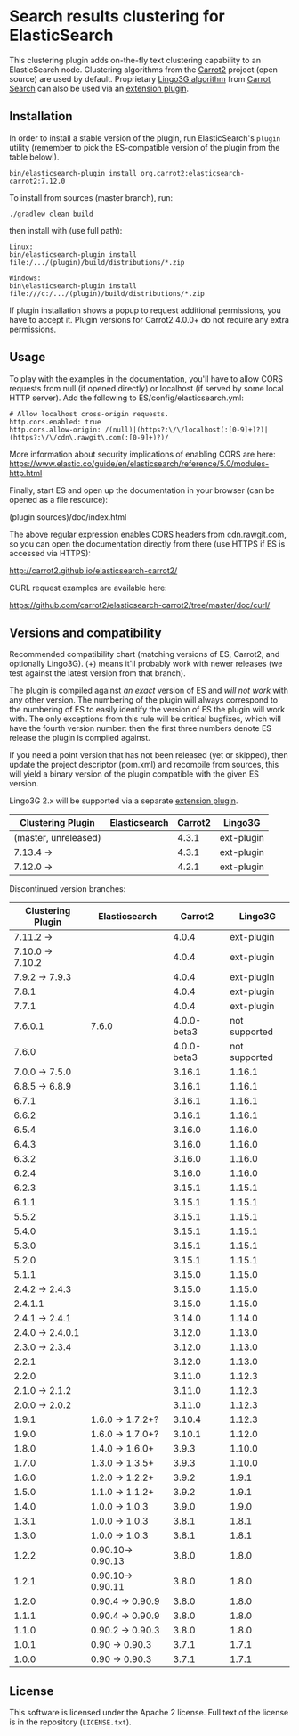 Search results clustering for ElasticSearch
===========================================

This clustering plugin adds on-the-fly text clustering capability
to an ElasticSearch node. Clustering algorithms from the
[Carrot2](https://github.com/carrot2/carrot2) project (open source)
are used by default. Proprietary [Lingo3G algorithm](https://carrotsearch.com/lingo3g/) 
from [Carrot Search](https://carrotsearch.com) can also be used
via an [extension plugin](https://github.com/carrotsearch/elasticsearch-lingo3g). 


Installation
------------

In order to install a stable version of the plugin, 
run ElasticSearch's `plugin` utility (remember to pick the
ES-compatible version of the plugin from the table below!).

    bin/elasticsearch-plugin install org.carrot2:elasticsearch-carrot2:7.12.0

To install from sources (master branch), run:

    ./gradlew clean build

then install with (use full path):

    Linux:
    bin/elasticsearch-plugin install file:/.../(plugin)/build/distributions/*.zip

    Windows:
    bin\elasticsearch-plugin install file:///c:/.../(plugin)/build/distributions/*.zip

If plugin installation shows a popup to request additional
permissions, you have to accept it. Plugin versions for Carrot2 4.0.0+ do not
require any extra permissions.


Usage
-----

To play with the examples in the documentation, you'll have to allow 
CORS requests from null (if opened directly) or localhost (if served 
by some local HTTP server). Add the following to ES/config/elasticsearch.yml:

```
# Allow localhost cross-origin requests.
http.cors.enabled: true
http.cors.allow-origin: /(null)|(https?:\/\/localhost(:[0-9]+)?)|(https?:\/\/cdn\.rawgit\.com(:[0-9]+)?)/
```

More information about security implications of enabling CORS are here:
https://www.elastic.co/guide/en/elasticsearch/reference/5.0/modules-http.html

Finally, start ES and open up the documentation in your browser 
(can be opened as a file resource):
  
(plugin sources)/doc/index.html

The above regular expression enables CORS headers from cdn.rawgit.com, so you can open 
the documentation directly from there (use HTTPS if ES is accessed via
HTTPS):

http://carrot2.github.io/elasticsearch-carrot2/

CURL request examples are available here:

https://github.com/carrot2/elasticsearch-carrot2/tree/master/doc/curl/


Versions and compatibility
--------------------------

Recommended compatibility chart (matching versions of ES, Carrot2, 
and optionally Lingo3G). (+) means it'll probably work with newer
releases (we test against the latest version from that branch). 

The plugin is compiled against *an exact* version of ES 
and *will not work* with any other version. The numbering of the plugin
will always correspond to the numbering of ES to easily identify
the version of ES the plugin will work with. The only exceptions from this rule
will be critical bugfixes, which will have the fourth version number: then
the first three numbers denote ES release the plugin is compiled against.

If you need a point version that has not been released (yet or skipped),
then update the project descriptor (pom.xml) and recompile from sources,
this will yield a binary version of the plugin compatible with the 
given ES version.

Lingo3G 2.x will be supported via a separate
[extension plugin](https://github.com/carrotsearch/elasticsearch-lingo3g).

| Clustering Plugin | Elasticsearch          | Carrot2     |     Lingo3G   |
| ---               |                    --- | ---         |     ---       |
| (master, unreleased) |                     | 4.3.1       | ext-plugin    |
| 7.13.4 →         |                        | 4.3.1       | ext-plugin    |
| 7.12.0 →         |                        | 4.2.1       | ext-plugin    |

Discontinued version branches:

| Clustering Plugin | Elasticsearch          | Carrot2 | Lingo3G |
| ---               |                    --- | ---     | ---     |
| 7.11.2 →         |                        | 4.0.4       | ext-plugin    |
| 7.10.0 → 7.10.2  |                        | 4.0.4       | ext-plugin    |
| 7.9.2 → 7.9.3    |                        | 4.0.4       | ext-plugin    |
| 7.8.1             |                        | 4.0.4       | ext-plugin    |
| 7.7.1             |                        | 4.0.4       | ext-plugin    |
| 7.6.0.1           | 7.6.0                  | 4.0.0-beta3 | not supported |
| 7.6.0             |                        | 4.0.0-beta3 | not supported |
| 7.0.0 → 7.5.0    |                        | 3.16.1  | 1.16.1        |
| 6.8.5 → 6.8.9    |                        | 3.16.1  | 1.16.1        |
| 6.7.1             |                        | 3.16.1  | 1.16.1  |
| 6.6.2             |                        | 3.16.1  | 1.16.1  |
| 6.5.4             |                        | 3.16.0  | 1.16.0  |
| 6.4.3             |                        | 3.16.0  | 1.16.0  |
| 6.3.2             |                        | 3.16.0  | 1.16.0  |
| 6.2.4             |                        | 3.16.0  | 1.16.0  |
| 6.2.3             |                        | 3.15.1  | 1.15.1  |
| 6.1.1             |                        | 3.15.1  | 1.15.1  |
| 5.5.2             |                        | 3.15.1  | 1.15.1  |
| 5.4.0             |                        | 3.15.1  | 1.15.1  |
| 5.3.0             |                        | 3.15.1  | 1.15.1  |
| 5.2.0             |                        | 3.15.1  | 1.15.1  |
| 5.1.1             |                        | 3.15.0  | 1.15.0  |
| 2.4.2 → 2.4.3    |                        | 3.15.0  | 1.15.0  |
| 2.4.1.1           |                        | 3.15.0  | 1.15.0  |
| 2.4.1 → 2.4.1    |                        | 3.14.0  | 1.14.0  |
| 2.4.0 → 2.4.0.1  |                        | 3.12.0  | 1.13.0  |
| 2.3.0 → 2.3.4    |                        | 3.12.0  | 1.13.0  |
| 2.2.1             |                        | 3.12.0  | 1.13.0  |
| 2.2.0             |                        | 3.11.0  | 1.12.3  |
| 2.1.0 → 2.1.2    |                        | 3.11.0  | 1.12.3  |
| 2.0.0 → 2.0.2    |                        | 3.11.0  | 1.12.3  |
| 1.9.1             | 1.6.0  → 1.7.2+?      | 3.10.4  | 1.12.3  |
| 1.9.0             | 1.6.0  → 1.7.0+?      | 3.10.1  | 1.12.0  |
| 1.8.0             | 1.4.0  → 1.6.0+       | 3.9.3   | 1.10.0  |
| 1.7.0             | 1.3.0  → 1.3.5+       | 3.9.3   | 1.10.0  |
| 1.6.0             | 1.2.0  → 1.2.2+       | 3.9.2   |  1.9.1  |
| 1.5.0             | 1.1.0  → 1.1.2+       | 3.9.2   |  1.9.1  |
| 1.4.0             | 1.0.0  → 1.0.3        | 3.9.0   |  1.9.0  |
| 1.3.1             | 1.0.0  → 1.0.3        | 3.8.1   |  1.8.1  |
| 1.3.0             | 1.0.0  → 1.0.3        | 3.8.1   |  1.8.1  |
| 1.2.2             | 0.90.10→ 0.90.13      | 3.8.0   |  1.8.0  |
| 1.2.1             | 0.90.10→ 0.90.11      | 3.8.0   |  1.8.0  |
| 1.2.0             | 0.90.4 → 0.90.9       | 3.8.0   |  1.8.0  |
| 1.1.1             | 0.90.4 → 0.90.9       | 3.8.0   |  1.8.0  |
| 1.1.0             | 0.90.2 → 0.90.3       | 3.8.0   |  1.8.0  |
| 1.0.1             | 0.90   → 0.90.3       | 3.7.1   |  1.7.1  |
| 1.0.0             | 0.90   → 0.90.3       | 3.7.1   |  1.7.1  |

License
-------

This software is licensed under the Apache 2 license. Full text
of the license is in the repository (`LICENSE.txt`).
